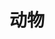 ---
title: 动物
description: 动物。
keywords: [animal, bird, cat]
featured_image: 20240308-DSC00976-1.jpg
weight: 2
params:
  theme: dark
---